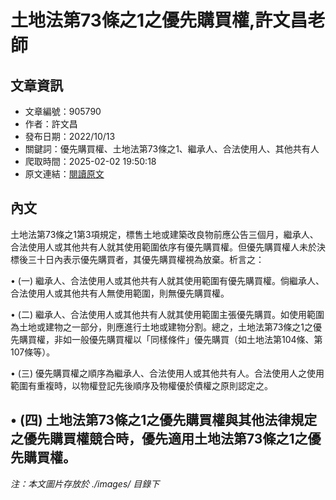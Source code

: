 # 土地法第73條之1之優先購買權,許文昌老師

## 文章資訊
- 文章編號：905790
- 作者：許文昌
- 發布日期：2022/10/13
- 關鍵詞：優先購買權、土地法第73條之1、繼承人、合法使用人、其他共有人
- 爬取時間：2025-02-02 19:50:18
- 原文連結：[閱讀原文](https://real-estate.get.com.tw/Columns/detail.aspx?no=905790)

## 內文
土地法第73條之1第3項規定，標售土地或建築改良物前應公告三個月，繼承人、合法使用人或其他共有人就其使用範圍依序有優先購買權。但優先購買權人未於決標後三十日內表示優先購買者，其優先購買權視為放棄。析言之：

• (一) 繼承人、合法使用人或其他共有人就其使用範圍有優先購買權。倘繼承人、合法使用人或其他共有人無使用範圍，則無優先購買權。

• (二) 繼承人、合法使用人或其他共有人就其使用範圍主張優先購買。如使用範圍為土地或建物之一部分，則應進行土地或建物分割。總之，土地法第73條之1之優先購買權，非如一般優先購買權以「同樣條件」優先購買（如土地法第104條、第107條等）。

• (三) 優先購買權之順序為繼承人、合法使用人或其他共有人。合法使用人之使用範圍有重複時，以物權登記先後順序及物權優於債權之原則認定之。

• (四) 土地法第73條之1之優先購買權與其他法律規定之優先購買權競合時，優先適用土地法第73條之1之優先購買權。
---
*注：本文圖片存放於 ./images/ 目錄下*

